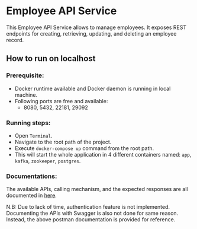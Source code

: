 # Employee API Service

This Employee API Service allows to manage employees. It exposes REST endpoints for creating, retrieving, updating, and deleting an employee record.

## How to run on localhost
### Prerequisite:
- Docker runtime available and Docker daemon is running in local machine.
- Following ports are free and available:
    - 8080, 5432, 22181, 29092

### Running steps:
- Open `Terminal`.
- Navigate to the root path of the project.
- Execute `docker-compose up` command from the root path.
- This will start the whole application in 4 different containers named: `app`, `kafka`, `zookeeper`, `postgres`.

### Documentations:
The available APIs, calling mechanism, and the expected responses are all documented in [here](https://documenter.getpostman.com/view/2367507/2s9Xy2NBky).

N.B: Due to lack of time, authentication feature is not implemented. 
Documenting the APIs with Swagger is also not done for same reason. Instead, the above postman documentation is provided for reference. 


